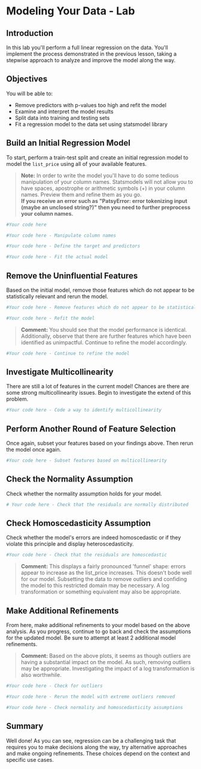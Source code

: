 
# Modeling Your Data - Lab

## Introduction 

In this lab you'll perform a full linear regression on the data. You'll implement the process demonstrated in the previous lesson, taking a stepwise approach to analyze and improve the model along the way.

## Objectives
You will be able to:

* Remove predictors with p-values too high and refit the model
* Examine and interpret the model results
* Split data into training and testing sets
* Fit a regression model to the data set using statsmodel library


## Build an Initial Regression Model

To start, perform a train-test split and create an initial regression model to model the `list_price` using all of your available features.

> **Note:** In order to write the model you'll have to do some tedious manipulation of your column names. Statsmodels will not allow you to have spaces, apostrophe or arithmetic symbols (+) in your column names. Preview them and refine them as you go.  
**If you receive an error such as "PatsyError: error tokenizing input (maybe an unclosed string?)" then you need to further preprocess your column names.**


```python
#Your code here
```


```python
#Your code here - Manipulate column names
```


```python
#Your code here - Define the target and predictors
```


```python
#Your code here - Fit the actual model
```

## Remove the Uninfluential Features

Based on the initial model, remove those features which do not appear to be statistically relevant and rerun the model.


```python
#Your code here - Remove features which do not appear to be statistically relevant
```


```python
#Your code here - Refit the model
```

> **Comment:** You should see that the model performance is identical. Additionally, observe that there are further features which have been identified as unimpactful. Continue to refine the model accordingly.


```python
#Your code here - Continue to refine the model
```

## Investigate Multicollinearity

There are still a lot of features in the current model! Chances are there are some strong multicollinearity issues. Begin to investigate the extend of this problem.


```python
#Your code here - Code a way to identify multicollinearity
```

## Perform Another Round of Feature Selection

Once again, subset your features based on your findings above. Then rerun the model once again.


```python
#Your code here - Subset features based on multicollinearity
```

## Check the Normality Assumption

Check whether the normality assumption holds for your model.


```python
# Your code here - Check that the residuals are normally distributed
```

## Check Homoscedasticity Assumption

Check whether the model's errors are indeed homoscedastic or if they violate this principle and display heteroscedasticity.


```python
#Your code here - Check that the residuals are homoscedastic
```

> **Comment:** This displays a fairly pronounced 'funnel' shape: errors appear to increase as the list_price increases. This doesn't bode well for our model. Subsetting the data to remove outliers and confiding the model to this restricted domain may be necessary. A log transformation or something equivalent may also be appropriate.

## Make Additional Refinements

From here, make additional refinements to your model based on the above analysis. As you progress, continue to go back and check the assumptions for the updated model. Be sure to attempt at least 2 additional model refinements.

> **Comment:** Based on the above plots, it seems as though outliers are having a substantial impact on the model. As such, removing outliers may be appropriate. Investigating the impact of a log transformation is also worthwhile.


```python
#Your code here - Check for outliers
```


```python
#Your code here - Rerun the model with extreme outliers removed
```


```python
#Your code here - Check normality and homoscedasticity assumptions
```

## Summary

Well done! As you can see, regression can be a challenging task that requires you to make decisions along the way, try alternative approaches and make ongoing refinements. These choices depend on the context and specific use cases. 
